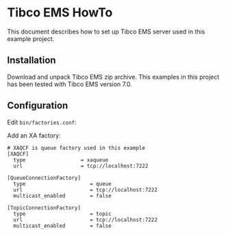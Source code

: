 Tibco EMS HowTo
=========================================================

This document describes how to set up Tibco EMS server used in this example project.

Installation
---------------
Download and unpack Tibco EMS zip archive.
This examples in this project has been tested with Tibco EMS version 7.0.


Configuration
------------------
Edit `bin/factories.conf`:

Add an XA factory:

    # XAQCF is queue factory used in this example
    [XAQCF]
      type                  = xaqueue
      url                   = tcp://localhost:7222

    [QueueConnectionFactory]
      type                     = queue
      url                      = tcp://localhost:7222
      multicast_enabled        = false

    [TopicConnectionFactory]
      type                     = topic
      url                      = tcp://localhost:7222
      multicast_enabled        = false
